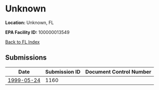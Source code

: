 # Unknown

**Location:** Unknown, FL

**EPA Facility ID:** 100000013549

[Back to FL Index](../../index.md)

## Submissions

| Date | Submission ID | Document Control Number |
|------|--------------|-------------------------|
| [1999-05-24](submissions/1160.md) | 1160 |  |
